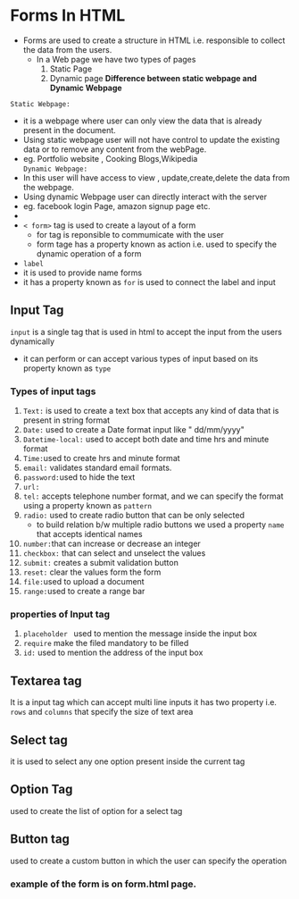 # Forms In HTML
- Forms are used to create a structure in HTML i.e. responsible to collect the data from the users.
  - In a Web page we have two types of pages 
      1. Static Page 
      2. Dynamic page
  <b> Difference between static webpage and Dynamic Webpage</b>  
    
`Static Webpage:`
  - it is a webpage where user can only view the data that is already present in the document.
  - Using static webpage user will not have control to update the existing data or to remove any content from the webPage. 
- eg. Portfolio website , Cooking Blogs,Wikipedia  
`Dynamic Webpage:`
- In this user will have access to view , update,create,delete the data from the webpage.
- Using dynamic Webpage user can directly interact with the server
- eg. facebook login Page, amazon signup page etc.
- 
- `< form>` tag is used to create a layout of a form
  -   for tag is reponsible to commumicate with the user
  - form tage has a property known as action i.e. used to specify the dynamic operation of a form
- `label`  
- it is used to provide name forms 
- it has a property known as `for` is used to connect the label and input
## Input Tag
`input` is a single tag that is used in html to accept the input from the users dynamically 
- it can perform or can accept various types of input based on its property known as `type`
### Types of input tags
1. `Text:` is used to create a text box that accepts any kind of data that is present in string format
2. `Date:` used to create a Date format input like " dd/mm/yyyy"
3. `Datetime-local:` used to accept both date and time hrs and minute format 
4. `Time:`used to create hrs and minute format
5. `email:` validates standard email formats.
6. `password:`used to hide the text 
7. `url:`
8. `tel:` accepts telephone number format, and we can specify the format using a property known as `pattern` 
9. `radio:` used to create radio button that can be only selected 
      - to build relation b/w multiple radio buttons we used a property `name` that accepts identical names 
10. `number:`that can increase or decrease an integer 
11. `checkbox:` that can select and unselect the values 
12. `submit:` creates a submit validation button 
13. `reset:` clear the values form the form
14. `file:`used to upload a document 
15. `range:`used to create a range bar
### properties of Input tag
1. `placeholder ` used to mention the message inside the input box
2. `require` make the filed mandatory to be filled 
3. `id:` used to mention the address of the input box
## Textarea tag
It is a input tag which can accept multi line inputs
it has two property i.e. `rows` and `columns` that specify the size of text area
## Select tag 
it is used to select any one option present inside the current tag
## Option Tag
used to create the list of option for a select tag
## Button tag
used to create a custom button in which the user can specify the operation

### example of the form is on form.html page.
